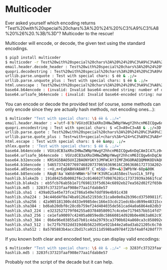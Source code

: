 Multicoder
==========

Ever asked yourself which encoding returns "Test%20with%20special%20chars%3A%20%24%20%C3%A9%C3%A8%20%26%20.%3B/%3D"?
Multicoder to the rescue!

Multicoder will encode, or decode, the given text using the standard encodings.

```bash
$ pip3 install multicoder
$ multicoder -r Test%20with%20special%20chars%3A%20%24%20%C3%A9%C3%A8%20%26%20.%3B/%3D
email.header.decode_header : Test%20with%20special%20chars%3A%20%24%20%C3%A9%C3%A8%20%26%20.%3B/%3D
quopri.decodestring : Test%20with%20special%20chars%3A%20%24%20%C3%A9%C3%A8%20%26%20.%3B/%3D
urllib.parse.unquote : Test with special chars: $ éè & .;/=
urllib.parse.unquote_plus : Test with special chars: $ éè & .;/=
html.unescape : Test%20with%20special%20chars%3A%20%24%20%C3%A9%C3%A8%20%26%20.%3B/%3D
base64.b64encode : (invalid: Invalid base64-encoded string: number of data characters (53) cannot be 1 more than a multiple of 4 )
base64.urlsafe_b64encode : (invalid: Invalid base64-encoded string: number of data characters (53) cannot be 1 more than a multiple of 4 )
```

You can encode or decode the provided text (of course, some methods can only encode since they are actually hash methods, not encoding ones…):
```bash
$ multicoder "Test with special chars: \$ éè & .;/="
email.header.Header : =?utf-8?b?VGVzdCB3aXRoIHNwZWNpYWwgY2hhcnM6ICQgw6nDqCAmIC47Lz0=?=
quopri.encodestring : Test with special chars: $ =C3=A9=C3=A8 & .;/=3D
urllib.parse.quote : Test%20with%20special%20chars%3A%20%24%20%C3%A9%C3%A8%20%26%20.%3B/%3D
urllib.parse.quote_plus : Test+with+special+chars%3A+%24+%C3%A9%C3%A8+%26+.%3B%2F%3D
html.escape : Test with special chars: $ éè &amp; .;/=
shlex.quote : 'Test with special chars: $ éè & .;/='
base64.b64encode : VGVzdCB3aXRoIHNwZWNpYWwgY2hhcnM6ICQgw6nDqCAmIC47Lz0=
base64.urlsafe_b64encode : VGVzdCB3aXRoIHNwZWNpYWwgY2hhcnM6ICQgw6nDqCAmIC47Lz0=
base64.b32encode : KRSXG5BAO5UXI2BAONYGKY3JMFWCAY3IMFZHGORAEQQMHKODVAQCMIBOHMXT2===
base64.b16encode : 546573742077697468207370656369616C2063686172733A202420C3A9C3A82026202E3B2F3D
base64.a85encode : <+U,m+EqOABHVA8ARfF_C`m5$@<-EM+=&)IWPbYW-6Op&00K
base64.b85encode : RAqB?Aa`kWXdrWNWn*b!Y#?K3VRCaiAS58esl%usCLk_5FFg
hashlib.blake2b : 191d8425db0082f6c2c014602f7d9876281c17373939a3661fca520d47c43ba5b941856674e15487aa251b77efaf3dbb9470b90d88e85b3d12660c2c45abaf91
hashlib.blake2s : eb5fcb76ab5b1e71f698133f5d634c6892eb27ea562d02f2f650e0826a2c9dbc
hashlib.md5 : 3283fc37323faaf908e77aa1fdab8e57
hashlib.sha1 : 439a025a45e73fce2786a549e7ddf89e4b91c438
hashlib.sha224 : 34c446d4f0a74ba9126a52193dc31ca8e0e0a2b396cd37509811f291
hashlib.sha256 : 42a905181300cd433e9985dec166e33cdc21edc6bcd699e48315cef41d00a9a8
hashlib.sha384 : bd6ab20dbf0c28cdb759ef24d404035de561cad4a0a6864e82db3f5047e183da8f33820887dbe8a7e3b867f4175600c1
hashlib.sha3_224 : e3232527279f04255a037840580917c4cebe7179457bb514fd7fc920
hashlib.sha3_256 : ce1efa90097c42405a0859ed8c58660814d920b0e4063a862c97852bc164c91c
hashlib.sha3_384 : 0b6e96e03855a57b01c4da29793ca3790b024a860ca3c858092ea361be9872d72001b1c7878cf7bea13a4aae5c3a0dc2
hashlib.sha3_512 : bc72fb7932dd319d4b5622d91e921b44e2a0ad3ab21205c6c7dd8558dadd491b0e7abfdf9b5c345c6120e8686c26aab71df5520b30839bd1907ae305d2060fba
hashlib.sha512 : 8a5785883b4acc2bd17ca91511d598bad9784f22bf4a8f420df779a8beae43cdee3e2053d47e40b89b29ce4804c6043ad36c75e8f2c3496c0473cb97c0e60ea6
```

If you known both clear and encoded text, you can display valid encodings:
```bash
$ multicoder "Test with special chars: \$ éè & .;/=" -o 3283fc37323faaf908e77aa1fdab8e57
hashlib.md5 : 3283fc37323faaf908e77aa1fdab8e57
```

Probably not the script of the decade but it can help.